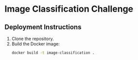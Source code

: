 # Image Classification Challenge

## Deployment Instructions
1. Clone the repository.
2. Build the Docker image:
   ```bash
   docker build -t image-classification .
